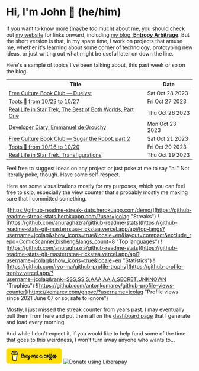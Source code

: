 # Hi, I'm John 👋 (he/him)

If you want to know more (maybe *too* much) about me, you should check out [my website](https://john.colagioia.net/) for links onward, including [my blog, **Entropy Arbitrage**](https://john.colagioia.net/blog).  But the short version is that, in my spare time, I work on projects that amuse me, whether it's learning about some corner of technology, prototyping new ideas, or just writing out what might be useful later on down the line.

Here's a sample of topics I've been talking about, this past week or so on the blog.

|Title|Date|
|-----|-------|
|[Free Culture Book Club — Duelyst](https://john.colagioia.net/blog/2023/10/28/duelyst.html)|Sat Oct 28 2023|
|[Toots 🦣 from 10/23 to 10/27](https://john.colagioia.net/blog/2023/10/27/week.html)|Fri Oct 27 2023|
|[Real Life in Star Trek, The Best of Both Worlds, Part One](https://john.colagioia.net/blog/2023/10/26/both-worlds-1.html)|Thu Oct 26 2023|
|[Developer Diary, Emmanuel de Grouchy](https://john.colagioia.net/blog/2023/10/23/grouchy.html)|Mon Oct 23 2023|
|[Free Culture Book Club — Sugar the Robot, part 2](https://john.colagioia.net/blog/2023/10/21/roboteers-2.html)|Sat Oct 21 2023|
|[Toots 🦣 from 10/16 to 10/20](https://john.colagioia.net/blog/2023/10/20/week.html)|Fri Oct 20 2023|
|[Real Life in Star Trek, Transfigurations](https://john.colagioia.net/blog/2023/10/19/transfigurations.html)|Thu Oct 19 2023|

Feel free to suggest ideas on any project or just poke at me to say "hi." Not literally poke, though. Have some self-respect.

Here are some visualizations mostly for my purposes, which you can feel free to skip, especially the view counter that's probably mostly me making sure that I committed something.

![https://github-readme-streak-stats.herokuapp.com/demo/](https://github-readme-streak-stats.herokuapp.com/?user=jcolag "Streaks")
![https://github.com/anuraghazra/github-readme-stats](https://github-readme-stats-git-masterrstaa-rickstaa.vercel.app/api/top-langs?username=jcolag&show_icons=true&locale=en&layout=compact&exclude_repo=ComicScanner,bisheng&langs_count=8 "Top languages")
![https://github.com/anuraghazra/github-readme-stats](https://github-readme-stats-git-masterrstaa-rickstaa.vercel.app/api?username=jcolag&show_icons=true&locale=en "Statistics")
![https://github.com/ryo-ma/github-profile-trophy](https://github-profile-trophy.vercel.app/?username=jcolag&rank=SSS,SS,S,AAA,AA,A,SECRET,UNKNOWN "Trophies")
![https://github.com/antonkomarev/github-profile-views-counter](https://komarev.com/ghpvc/?username=jcolag "Profile views since 2021 June 07 or so; safe to ignore")

Mostly, I just missed the streak counter from years past.  I may eventually pull them from here and put them all on the [dashboard page](https://github.com/jcolag/dash) that I generate and load every morning.

And while I don't expect it, if you would like to help fund some of the time that goes to this weirdness, I won't turn away anyone who wants to...

[<img src="images/default-yellow.png" alt="Buy Me a Coffee" width="150px"/>](https://www.buymeacoffee.com/jcolag)
<a href="https://liberapay.com/jcolag/donate"><img alt="Donate using Liberapay" src="https://liberapay.com/assets/widgets/donate.svg"></a>
